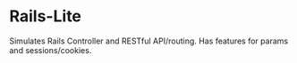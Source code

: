 # Rails-Lite

Simulates Rails Controller and RESTful API/routing. Has features for params and sessions/cookies.
